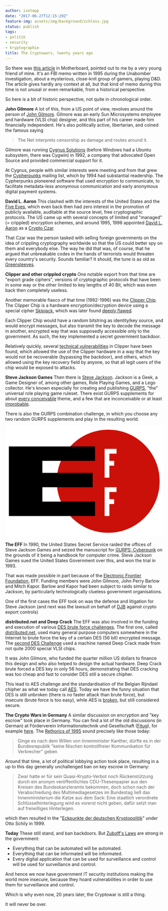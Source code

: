```yaml
---
author: isotopp
date: "2017-06-27T12:15:29Z"
feature-img: assets/img/background/schloss.jpg
status: publish
tags:
- politik
- security
- kryptographie
title: The Cryptowars, twenty years ago
---
```


So there was 
[this article](https://motherboard.vice.com/en_us/article/43ymjd/why-fbi-investigated-dungeons-and-dragons-players-1990s)
in Motherboard, pointed out to me by a very young friend of mine. It's an
FBI memo written in 1995 during the Unabomber investigation, about a
mysterious, close-knit group of gamers, playing D&D. The article gives
hardly any context at all, but that kind of memo during this time is not
unusal or even remarkable, from a historical perspective. 

So here is a bit of historic perspective, not quite in chronological order.

**John Gilmore** A lot of this, from a US point of view, revolves around the
person of 
[John Gilmore](https://en.wikipedia.org/wiki/John_Gilmore_(activist)). Gilmore was
an early Sun Microsystems employee and hardware (VLSI chip) designer, and
this part of his career made him financially independent. He's also
politically active, libertarian, and coined the famous saying 

> The Net interprets censorship as damage and routes around it.

Gilmore was running [Cygnus Solutions](https://en.wikipedia.org/wiki/Cygnus_Solutions)
(before Windows had a Ubuntu subsystem, there was Cygwin) in 1992, a company
that advocated Open Source and provided commercial support for it.

At Cygnus, people with similar interests were meeting and from that grew the
[Cypherpunks](https://en.wikipedia.org/wiki/Cypherpunk) mailing list, which
by 1994 had substantial readership.
The Cypherpunks pioneered software that used encryption to communicate, to
facilitate metadata-less anonymous communication and early anonymous digital
payment systems. 

**David L. Aaron** This clashed with the interests of the United States and
the [Five Eyes](https://en.wikipedia.org/wiki/Five_Eyes), which even back
then had zero interest in the promotion of publicly available, auditable at
the source level, free cryptographic protocols. The US came up with several
concepts of limited and "managed" (= crippled) encryption schemes, and
around 1995, 1996 appointed 
[David L. Aaron](https://en.wikipedia.org/wiki/David_L._Aaron) as a 
[Crypto Czar](https://nettime.org/Lists-Archives/nettime-l-9610/msg00079.html). 

That Czar was the person tasked with selling foreign governments on the idea
of crippling cryptography worldwide so that the US could better spy on them
and everybody else. The way he did that was, of course, that he argued that
unbreakable codes in the hands of terrorists would threaten every country's
security. Sounds familiar? It should, the tune is as old as
[Greensleeves](https://en.wikipedia.org/wiki/Greensleeves). 

**Clipper and other crippled crypto** One notable export from that time are
"export grade ciphers", versions of cryptographic protocols that have been
in some way or the other limited to key lengths of 40 Bit, which was even
back then completely useless. 

Another memorable fiasco of that time (1992-1996) was the 
[Clipper Chip](https://en.wikipedia.org/wiki/Clipper_chip). The Clipper Chip is a
hardware encryption/decryption device using a special cipher
[Skipjack](https://en.wikipedia.org/wiki/Skipjack_(cipher)), which was later
found [deeply flawed](https://en.wikipedia.org/wiki/Skipjack_(cipher)#Cryptanalysis). 

Each Clipper Chip would have a random bitstring as identity/key source, and
would encrypt messages, but also transmit the key to decode the message in
another, encrypted way that was supposedly accessible only to the
government. As such, the key implemented a secret government backdoor.

Relatively quickly, several [technical vulnerabilities](https://en.wikipedia.org/wiki/Clipper_chip#Technical_vulnerabilities)
in Clipper have been found, which allowed the use of the Clipper hardware in
a way that the key would not be recoverable (bypassing the backdoor), and
others, which allowed using the key recovery field by anyone, so that all
legit users of the chip would be exposed to attacks. 

**Steve Jackson Games** Then there is 
[Steve Jackson](https://en.wikipedia.org/wiki/Steve_Jackson_(American_game_designer)).
Jackson is a Geek, a Game Designer of, among other games, Role Playing
Games, and a Lego collector. He's known especially for creating and
publishing [GURPS](https://en.wikipedia.org/wiki/GURPS), "the" universal
role playing game ruleset. There exist GURPS supplements for about 
[every conceivable](http://www.sjgames.com/gurps/books/) theme, and a few that are
inconceivable or at least
[improbable](https://en.wikipedia.org/wiki/GURPS_Bunnies_%26_Burrows). 

There is also the GURPS combination challenge, in which you choose any two
random GURPS supplements and play in the resulting world. 

![](/uploads/EFF_Logo.svg_.png)

**The EFF** In 1990, the United States Secret Service raided the offices of
Steve Jackson Games and seized the manuscript for
[GURPS: Cyberpunk](https://en.wikipedia.org/wiki/GURPS_Cyberpunk) on the grounds of
it being a handbook for computer crime. Steve Jackson Games sued the United
States Government over this, and won the trial in 1993. 

That was made possible in part because of the 
[Electronic Frontier Foundation](https://en.wikipedia.org/wiki/Electronic_Frontier_Foundation),
EFF. Funding members were John Gilmore, John Perry Barlow and Mitch Kapor.
Barlow and Kapor had been subject to raids similar to Jackson, by
particularly technologically clueless government organisations. 

One of the first cases the EFF took on was the defense and litigation for
Steve Jackson (and next was the lawsuit on behalf of
[DJB](https://en.wikipedia.org/wiki/Daniel_J._Bernstein) against crypto
export controls)

**distributed.net and Deep Crack** The EFF was also involved in the funding
and execution of various 
[DES brute force challenges](https://en.wikipedia.org/wiki/DES_Challenges). 
The first one, called
[distributed.net](https://en.wikipedia.org/wiki/Distributed.net), used many
general purpose computers somewhere in the Internet to brute force the key
of a certain DES (56 bit) encrypted message. 
The [second DES Challenge](https://en.wikipedia.org/wiki/EFF_DES_cracker) 
used a machine named Deep Crack made from not quite 2000 special VLSI chips.

It was John Gilmore, who funded the quarter million US dollars to finance
this design and who also helped to design the actual hardware. Deep Crack
brute forced a DES key in only 56 hours, demonstrating that DES cracking was
too cheap and fast to consider DES still a secure chipher. 

This lead to AES challenge and the standardisation of the Belgian Rijndael
chipher as what we today call
[AES](https://en.wikipedia.org/wiki/Advanced_Encryption_Standard). Today we
have the funny situation that DES is still unbroken (there is no faster
attack than brute force), but insecure (brute force is too easy), while AES
is
[broken](https://en.wikipedia.org/wiki/Advanced_Encryption_Standard#Known_attacks),
but still considered secure.

**The Crypto Wars in Germany** A similar discussion on encryption and "key
escrow" took place in Germany. You can find a lot of the old discussions (in
German) at Förderverein Informationstechnik und Gesellschaft
([Fitug](http://www.fitug.de/)), for example
[here](http://www.fitug.de/debate/index.html). 
The [Rethorics of 1995](https://www.heise.de/ct/artikel/Hoert-ab-die-Signale-284236.html)
sound precisely like those today:

> Ginge es nach dem Willen von Innenminister Kanther, dürfte es in der
> Bundesrepublik "keine Nischen kontrollfreier Kommunikation für Verbrecher"
> geben

Around that time, a lot of political lobbying action took place, resulting
in a up to this day generally unchallenged ban on key escrow in Germany:

> Zwar hatte er für sein Quasi-Krypto-Verbot noch Rückenstützung durch ein
> anonym veröffentlichtes CDU-Thesenpapier aus den Kreisen des
> Bundeskanzleramts bekommen, doch schon nach der Verabschiedung des
> Multimediagesetzes im Bundestag ließ das Innenministerium die Katze aus
> dem Sack: Eine staatlich verordnete Schlüsselhinterlegung wird es vorerst
> nicht geben, dafür setzt man auf freiwilliges Hinterlegen.

which then resulted in the 
"[Eckpunkte der deutschen Kryptopolitik](https://hp.kairaven.de/law/eckwertkrypto.html)" 
under Otto Schily in 1999. 

**Today** These still stand, and ban backdoors. But
[Zuboff's Laws](http://www.faz.net/aktuell/feuilleton/the-surveillance-paradigm-be-the-friction-our-response-to-the-new-lords-of-the-ring-12241996.html?printPagedArticle=true#pageIndex_1)
are strong in the government:

- Everything that can be automated will be automated.
- Everything that can be informated will be informated.
- Every digital application that can be used for surveillance and control
  will be used for surveillance and control. 

And hence we now have government IT security institutions making the world
more insecure, because they hoard vulnerabilities in order to use them for
surveillance and control. 

Which is why even now, 20 years later, the Cryptowar is still a thing. 

It will never be over.
